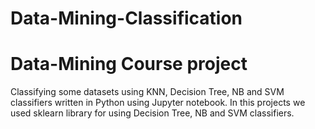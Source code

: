 # Data-Mining-Classification
# Data-Mining Course project
Classifying some datasets using KNN, Decision Tree, NB and SVM classifiers written in Python using Jupyter notebook.
In this projects we used sklearn library for using Decision Tree, NB and SVM classifiers.
